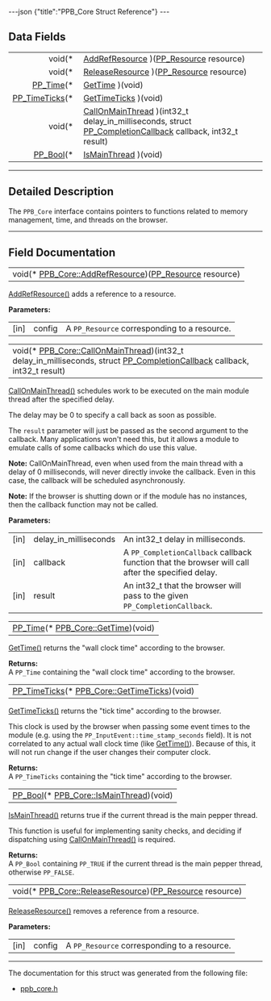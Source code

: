 ---json {"title":"PPB_Core Struct Reference"} ---

## Data Fields

<table><tbody><tr class="odd"><td style="text-align: right;">void(* </td><td><a href="/docs/native-client/pepper_beta/c/struct_p_p_b___core__1__0#a63ea7047ef5278cc3735dbfd60bd5b81" class="el">AddRefResource</a> )(<a href="/docs/native-client/pepper_beta/c/group___typedefs#gafdc3895ee80f4750d0d95ae1b677e9b7" class="el">PP_Resource</a> resource)</td></tr><tr class="even"><td style="text-align: right;">void(* </td><td><a href="/docs/native-client/pepper_beta/c/struct_p_p_b___core__1__0#af3163aefc33071af39cd085a0a2d44fe" class="el">ReleaseResource</a> )(<a href="/docs/native-client/pepper_beta/c/group___typedefs#gafdc3895ee80f4750d0d95ae1b677e9b7" class="el">PP_Resource</a> resource)</td></tr><tr class="odd"><td style="text-align: right;"><a href="/docs/native-client/pepper_beta/c/group___typedefs#ga537b277d2116e42b6acfe9323d40e1a0" class="el">PP_Time</a>(* </td><td><a href="/docs/native-client/pepper_beta/c/struct_p_p_b___core__1__0#abae0871b4efc729f4658c37543242857" class="el">GetTime</a> )(void)</td></tr><tr class="even"><td style="text-align: right;"><a href="/docs/native-client/pepper_beta/c/group___typedefs#ga71cb1042cdeb38d7881b121f3b09ce94" class="el">PP_TimeTicks</a>(* </td><td><a href="/docs/native-client/pepper_beta/c/struct_p_p_b___core__1__0#ad6b66e732c6a592605b7b83c7bddd97d" class="el">GetTimeTicks</a> )(void)</td></tr><tr class="odd"><td style="text-align: right;">void(* </td><td><a href="/docs/native-client/pepper_beta/c/struct_p_p_b___core__1__0#ad23da4428f462f9f387bab423e93d1f4" class="el">CallOnMainThread</a> )(int32_t delay_in_milliseconds, struct <a href="/docs/native-client/pepper_beta/c/struct_p_p___completion_callback/" class="el">PP_CompletionCallback</a> callback, int32_t result)</td></tr><tr class="even"><td style="text-align: right;"><a href="/docs/native-client/pepper_beta/c/group___enums#ga4f272d99be14aacafe08dfd4ef830918" class="el">PP_Bool</a>(* </td><td><a href="/docs/native-client/pepper_beta/c/struct_p_p_b___core__1__0#a2f784682b530b66ed3de692154298e17" class="el">IsMainThread</a> )(void)</td></tr></tbody></table>

---

<span id="details" class="anchor" style="margin: 0;"></span>

## Detailed Description

The `PPB_Core` interface contains pointers to functions related to memory management, time, and threads on the browser.

---

## Field Documentation

<span id="a63ea7047ef5278cc3735dbfd60bd5b81" class="anchor" style="margin: 0;"></span>

<table><tbody><tr class="odd"><td>void(* <a href="/docs/native-client/pepper_beta/c/struct_p_p_b___core__1__0#a63ea7047ef5278cc3735dbfd60bd5b81" class="el">PPB_Core::AddRefResource</a>)(<a href="/docs/native-client/pepper_beta/c/group___typedefs#gafdc3895ee80f4750d0d95ae1b677e9b7" class="el">PP_Resource</a> resource)</td></tr></tbody></table>

<a href="/docs/native-client/pepper_beta/c/struct_p_p_b___core__1__0#a63ea7047ef5278cc3735dbfd60bd5b81" class="el" title="AddRefResource() adds a reference to a resource.">AddRefResource()</a> adds a reference to a resource.

**Parameters:**

<table><tbody><tr class="odd"><td>[in]</td><td>config</td><td>A <code>PP_Resource</code> corresponding to a resource.</td></tr></tbody></table>

<span id="ad23da4428f462f9f387bab423e93d1f4" class="anchor" style="margin: 0;"></span>

<table><tbody><tr class="odd"><td>void(* <a href="/docs/native-client/pepper_beta/c/struct_p_p_b___core__1__0#ad23da4428f462f9f387bab423e93d1f4" class="el">PPB_Core::CallOnMainThread</a>)(int32_t delay_in_milliseconds, struct <a href="/docs/native-client/pepper_beta/c/struct_p_p___completion_callback/" class="el">PP_CompletionCallback</a> callback, int32_t result)</td></tr></tbody></table>

<a href="/docs/native-client/pepper_beta/c/struct_p_p_b___core__1__0#ad23da4428f462f9f387bab423e93d1f4" class="el" title="CallOnMainThread() schedules work to be executed on the main module thread after the specified delay...">CallOnMainThread()</a> schedules work to be executed on the main module thread after the specified delay.

The delay may be 0 to specify a call back as soon as possible.

The `result` parameter will just be passed as the second argument to the callback. Many applications won't need this, but it allows a module to emulate calls of some callbacks which do use this value.

**Note:** CallOnMainThread, even when used from the main thread with a delay of 0 milliseconds, will never directly invoke the callback. Even in this case, the callback will be scheduled asynchronously.

**Note:** If the browser is shutting down or if the module has no instances, then the callback function may not be called.

**Parameters:**

<table><tbody><tr class="odd"><td>[in]</td><td>delay_in_milliseconds</td><td>An int32_t delay in milliseconds.</td></tr><tr class="even"><td>[in]</td><td>callback</td><td>A <code>PP_CompletionCallback</code> callback function that the browser will call after the specified delay.</td></tr><tr class="odd"><td>[in]</td><td>result</td><td>An int32_t that the browser will pass to the given <code>PP_CompletionCallback</code>.</td></tr></tbody></table>

<span id="abae0871b4efc729f4658c37543242857" class="anchor" style="margin: 0;"></span>

<table><tbody><tr class="odd"><td><a href="/docs/native-client/pepper_beta/c/group___typedefs#ga537b277d2116e42b6acfe9323d40e1a0" class="el">PP_Time</a>(* <a href="/docs/native-client/pepper_beta/c/struct_p_p_b___core__1__0#abae0871b4efc729f4658c37543242857" class="el">PPB_Core::GetTime</a>)(void)</td></tr></tbody></table>

<a href="/docs/native-client/pepper_beta/c/struct_p_p_b___core__1__0#abae0871b4efc729f4658c37543242857" class="el" title="GetTime() returns the &quot;wall clock time&quot; according to the browser.">GetTime()</a> returns the "wall clock time" according to the browser.

**Returns:**  
A `PP_Time` containing the "wall clock time" according to the browser.

<span id="ad6b66e732c6a592605b7b83c7bddd97d" class="anchor" style="margin: 0;"></span>

<table><tbody><tr class="odd"><td><a href="/docs/native-client/pepper_beta/c/group___typedefs#ga71cb1042cdeb38d7881b121f3b09ce94" class="el">PP_TimeTicks</a>(* <a href="/docs/native-client/pepper_beta/c/struct_p_p_b___core__1__0#ad6b66e732c6a592605b7b83c7bddd97d" class="el">PPB_Core::GetTimeTicks</a>)(void)</td></tr></tbody></table>

<a href="/docs/native-client/pepper_beta/c/struct_p_p_b___core__1__0#ad6b66e732c6a592605b7b83c7bddd97d" class="el" title="GetTimeTicks() returns the &quot;tick time&quot; according to the browser.">GetTimeTicks()</a> returns the "tick time" according to the browser.

This clock is used by the browser when passing some event times to the module (e.g. using the `PP_InputEvent::time_stamp_seconds` field). It is not correlated to any actual wall clock time (like <a href="/docs/native-client/pepper_beta/c/struct_p_p_b___core__1__0#abae0871b4efc729f4658c37543242857" class="el" title="GetTime() returns the &quot;wall clock time&quot; according to the browser.">GetTime()</a>). Because of this, it will not run change if the user changes their computer clock.

**Returns:**  
A `PP_TimeTicks` containing the "tick time" according to the browser.

<span id="a2f784682b530b66ed3de692154298e17" class="anchor" style="margin: 0;"></span>

<table><tbody><tr class="odd"><td><a href="/docs/native-client/pepper_beta/c/group___enums#ga4f272d99be14aacafe08dfd4ef830918" class="el">PP_Bool</a>(* <a href="/docs/native-client/pepper_beta/c/struct_p_p_b___core__1__0#a2f784682b530b66ed3de692154298e17" class="el">PPB_Core::IsMainThread</a>)(void)</td></tr></tbody></table>

<a href="/docs/native-client/pepper_beta/c/struct_p_p_b___core__1__0#a2f784682b530b66ed3de692154298e17" class="el" title="IsMainThread() returns true if the current thread is the main pepper thread.">IsMainThread()</a> returns true if the current thread is the main pepper thread.

This function is useful for implementing sanity checks, and deciding if dispatching using <a href="/docs/native-client/pepper_beta/c/struct_p_p_b___core__1__0#ad23da4428f462f9f387bab423e93d1f4" class="el" title="CallOnMainThread() schedules work to be executed on the main module thread after the specified delay...">CallOnMainThread()</a> is required.

**Returns:**  
A `PP_Bool` containing `PP_TRUE` if the current thread is the main pepper thread, otherwise `PP_FALSE`.

<span id="af3163aefc33071af39cd085a0a2d44fe" class="anchor" style="margin: 0;"></span>

<table><tbody><tr class="odd"><td>void(* <a href="/docs/native-client/pepper_beta/c/struct_p_p_b___core__1__0#af3163aefc33071af39cd085a0a2d44fe" class="el">PPB_Core::ReleaseResource</a>)(<a href="/docs/native-client/pepper_beta/c/group___typedefs#gafdc3895ee80f4750d0d95ae1b677e9b7" class="el">PP_Resource</a> resource)</td></tr></tbody></table>

<a href="/docs/native-client/pepper_beta/c/struct_p_p_b___core__1__0#af3163aefc33071af39cd085a0a2d44fe" class="el" title="ReleaseResource() removes a reference from a resource.">ReleaseResource()</a> removes a reference from a resource.

**Parameters:**

<table><tbody><tr class="odd"><td>[in]</td><td>config</td><td>A <code>PP_Resource</code> corresponding to a resource.</td></tr></tbody></table>

---

The documentation for this struct was generated from the following file:

- <a href="/docs/native-client/pepper_beta/c/ppb__core_8h/" class="el">ppb_core.h</a>
